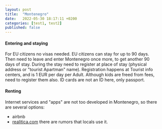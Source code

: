 ```yaml
---
layout: post
title:  "Montenegro"
date:   2022-05-30 18:17:11 +0200
categories: [test1, test2]
published: false
---
```


#### Entering and staying

For EU citizens no visas needed. EU citizens can stay for up to 90 days. Then 
need to leave and enter Montenegro once more, to get another 90 days of stay.
During the stay need to register at place of stay (physical address or "tourist Apartman" name).
Registration happens at Tourist info centers, and is 1 EUR per day per Adult. Although 
kids are freed from fees, need to register them also. ID cards are not an ID here, 
only passport.

#### Renting

Internet services and "apps" are not too developed in Montenegro, so there are 
several options: 
* airbnb
* [realitica.com](https://realitica.com) there are rumors that locals use it.



